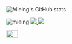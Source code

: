 <img src="https://github-readme-stats.vercel.app/api?username=mieing&show_icons=true&theme=radical" alt="Mieing's GitHub stats">

<p align="left">
  <img src="https://komarev.com/ghpvc/?username=mieing&label=Profile%20views&color=0e75b6&style=flat" alt="mieing" /> 
  <a href="https://t.me/iOSMie" target="_blank">
    <img src="https://img.shields.io/badge/Telegram-%40Mie-28a8ea">
  </a> 
   <a href="mailto:3542215958@qq.com">
    <img src="https://img.shields.io/badge/Email-%40Mie-orange">
  </a>
</p>

<p align="left">
  <a href="https://twitter.com/mieing001" target="blank">
    <img align="center" src="https://raw.githubusercontent.com/rahuldkjain/github-profile-readme-generator/master/src/images/icons/Social/twitter.svg" alt="mieing001" height="20" width="30" />
  </a>
</p>
